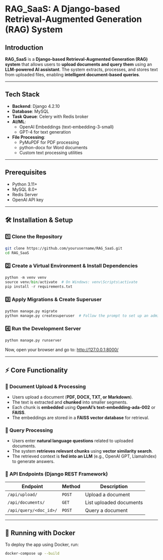 # RAG_SaaS: A Django-based Retrieval-Augmented Generation (RAG) System

## Introduction
**RAG_SaaS** is a **Django-based Retrieval-Augmented Generation (RAG) system** that allows users to **upload documents and query them** using an **LLM-powered AI assistant**. The system extracts, processes, and stores text from uploaded files, enabling **intelligent document-based queries**.

---

## Tech Stack

- **Backend**: Django 4.2.10
- **Database**: MySQL
- **Task Queue**: Celery with Redis broker
- **AI/ML**: 
  - OpenAI Embeddings (text-embedding-3-small)
  - GPT-4 for text generation
- **File Processing**: 
  - PyMuPDF for PDF processing
  - python-docx for Word documents
  - Custom text processing utilities

---

## Prerequisites

- Python 3.11+
- MySQL 8.0+
- Redis Server
- OpenAI API key


---

## 🛠️ Installation & Setup

### 1️⃣ Clone the Repository

```bash
git clone https://github.com/yourusername/RAG_SaaS.git
cd RAG_SaaS
```

### 2️⃣ Create a Virtual Environment & Install Dependencies

```python
python -m venv venv
source venv/bin/activate  # On Windows: venv\Scripts\activate
pip install -r requirements.txt
```

### 3️⃣ Apply Migrations & Create Superuser

```python
python manage.py migrate
python manage.py createsuperuser  # Follow the prompt to set up an admin user
```

### 4️⃣ Run the Development Server
```python
python manage.py runserver
```

Now, open your browser and go to:
http://127.0.0.1:8000/

---

## ⚡ Core Functionality

### 🔹 Document Upload & Processing
- Users upload a document (**PDF, DOCX, TXT, or Markdown**).
- The text is extracted and **chunked** into smaller segments.
- Each chunk is **embedded** using **OpenAI’s text-embedding-ada-002** or **FAISS**.
- The embeddings are stored in a **FAISS vector database** for retrieval.

### 🔹 Query Processing
- Users enter **natural language questions** related to uploaded documents.
- The system **retrieves relevant chunks** using **vector similarity search**.
- The retrieved context is **fed into an LLM** (e.g., OpenAI GPT, LlamaIndex) to generate answers.

### 🔹 API Endpoints (Django REST Framework)
| **Endpoint**            | **Method** | **Description**            |
|-------------------------|------------|----------------------------|
| `/api/upload/`         | `POST`     | Upload a document          |
| `/api/documents/`      | `GET`      | List uploaded documents    |
| `/api/query/<doc_id>/` | `POST`     | Query a document           |

---

## 🚀 Running with Docker
To deploy the app using Docker, run:

```bash
docker-compose up --build
````
